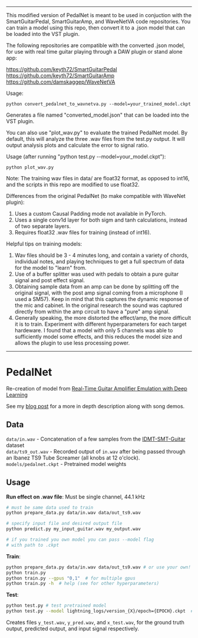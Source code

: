 ---------------------------------------------------------------------------
This modified version of PedalNet is meant to be used in 
conjuction with the SmartGuitarPedal, SmartGuitarAmp, and WaveNetVA code
repositories. You can train a model using this repo, then convert it 
to a .json model that can be loaded into the VST plugin. 

The following repositories are compatible with the converted .json model,
for use with real time guitar playing through a DAW plugin or stand alone app:

https://github.com/keyth72/SmartGuitarPedal
https://github.com/keyth72/SmartGuitarAmp
https://github.com/damskaggep/WaveNetVA


Usage:

	python convert_pedalnet_to_wavnetva.py --model=your_trained_model.ckpt

Generates a file named "converted_model.json" that can be loaded into the VST plugin.

You can also use "plot_wav.py" to evaluate the trained PedalNet model. By 
default, this will analyze the three .wav files from the test.py output. It 
will output analysis plots and calculate the error to signal ratio. 

Usage (after running "python test.py --model=your_model.ckpt"):

	python plot_wav.py

Note: The training wav files in data/ are float32 format, as opposed to int16,
and the scripts in this repo are modified to use float32.

Differences from the original PedalNet (to make compatible with WaveNet plugin):
1. Uses a custom Causal Padding mode not available in PyTorch.
2. Uses a single conv1d layer for both sigm and tanh calculations, instead of 
   two separate layers.
3. Requires float32 .wav files for training (instead of int16).

Helpful tips on training models:
1. Wav files should be 3 - 4 minutes long, and contain a variety of
   chords, individual notes, and playing techniques to get a full spectrum
   of data for the model to "learn" from.
2. Use of a buffer splitter was used with pedals to obtain a pure guitar signal
   and post effect signal.
3. Obtaining sample data from an amp can be done by splitting off the original 
   signal, with the post amp signal coming from a microphone (I used a SM57).
   Keep in mind that this captures the dynamic response of the mic and cabinet.
   In the original research the sound was captured directly from within the amp
   circuit to have a "pure" amp signal.
4. Generally speaking, the more distorted the effect/amp, the more difficult it
   is to train. Experiment with different hyperparameters for each target 
   hardeware. I found that a model with only 5 channels was able to sufficiently
   model some effects, and this reduces the model size and allows the plugin 
   to use less processing power.

---------------------------------------------------------------------------

# PedalNet

Re-creation of model from [Real-Time Guitar Amplifier Emulation with Deep
Learning](https://www.mdpi.com/2076-3417/10/3/766/htm)

See my [blog
post](http://teddykoker.com/2020/05/deep-learning-for-guitar-effect-emulation/)
for a more in depth description along with song demos.

## Data

`data/in.wav` - Concatenation of a few samples from the
[IDMT-SMT-Guitar](https://www.idmt.fraunhofer.de/en/business_units/m2d/smt/guitar.html) dataset<br>
`data/ts9_out.wav` - Recorded output of `in.wav` after being passed through an
Ibanez TS9 Tube Screamer (all knobs at 12 o'clock).<br>
`models/pedalnet.ckpt` - Pretrained model weights


## Usage

**Run effect on .wav file**:
Must be single channel, 44.1 kHz
```bash
# must be same data used to train
python prepare_data.py data/in.wav data/out_ts9.wav 

# specify input file and desired output file
python predict.py my_input_guitar.wav my_output.wav 

# if you trained you own model you can pass --model flag
# with path to .ckpt
```

**Train**:
```bash
python prepare_data.py data/in.wav data/out_ts9.wav # or use your own!
python train.py 
python train.py --gpus "0,1"  # for multiple gpus
python train.py -h  # help (see for other hyperparameters)
```

**Test**:
```bash
python test.py # test pretrained model
python test.py --model lightning_logs/version_{X}/epoch={EPOCH}.ckpt  # test trained model
```
Creates files `y_test.wav`, `y_pred.wav`, and `x_test.wav`, for the ground truth
output, predicted output, and input signal respectively.

